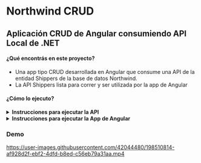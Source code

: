 # Northwind CRUD

## Aplicación CRUD de Angular consumiendo API Local de .NET

#### ¿Qué encontrás en este proyecto?

- Una app tipo CRUD desarrollada en Angular que consume una API de la entidad Shippers de la base de datos Northwind.
- La API Shippers lista para correr y ser utilizada por la app de Angular

#### ¿Cómo lo ejecuto?

<details><summary><b>Instrucciones para ejecutar la API</b></summary>

## Recursos necesarios
#### Debe descargar e instalar:
* **[VisualStudio](https://visualstudio.microsoft.com/es/)**
* **[SQL Server](https://www.microsoft.com/es-es/sql-server/sql-server-downloads)**
* **[SQL Server Management Studio](https://learn.microsoft.com/en-us/sql/ssms/download-sql-server-management-studio-ssms?view=sql-server-ver16)**

## Usar

#### Crear la base de datos

* Abrir los [scripts](https://github.com/Marcelo1197/northwind-api/tree/main/sql-scripts) de SQL para crear/insertar los datos con SQL Server Management Studio
* Ejecutarlos con F5

#### Configurar conexión a la Base de Datos

* Abrir el archivo [appsettings.json](https://github.com/Marcelo1197/northwind-api/blob/main/NorthwindAPI/NorthwindAPI/appsettings.json)
* Modificar la propiedad [ConnectionStrings](https://github.com/Marcelo1197/northwind-api/blob/7308050eb68ea1013a6b1970755d4e7d9f1b78c0/NorthwindAPI/NorthwindAPI/appsettings.json#L10) con el nombre de tu servidor. Ej:
```
 "Northwind": "Data Source=TU_SERVIDOR_AQUÍ;Initial Catalog=Northwind;Integrated Security=True;Connect Timeout=30;Encrypt=False;TrustServerCertificate=False;ApplicationIntent=ReadWrite;MultiSubnetFailover=False"

```

#### Ejecutar el Proyecto
* Click derecho sobre el proyecto **NorthwindAPI**
* Seleccionar **Set as Startup Project**
* Ejecutar con F5 o el botón de la ToolBar
</details>

<details><summary><b>Instrucciones para ejecutar la App de Angular</b></summary>

### Ejecutar APP Crud Angular
- Posicionarse en la raíz del proyecto /shippers-crud
- Ejecutar `npm i`
- Ejecutar `npm serve` 

### Recursos utilizados en la App de Angular
- [Angular Material](https://material.angular.io/guide/getting-started)
- [Bootstrap](https://getbootstrap.com/)
- [Ngx Awesome Popup](https://costlydeveloper.github.io/ngx-awesome-popup/#/)

</details>

### Demo

https://user-images.githubusercontent.com/42044480/198510814-af928d2f-ebf2-4dfd-b8ed-c56eb79a31aa.mp4
